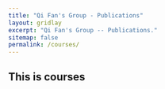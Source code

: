 ```yaml
---
title: "Qi Fan's Group - Publications"
layout: gridlay
excerpt: "Qi Fan's Group -- Publications."
sitemap: false
permalink: /courses/
---
```



## This is courses